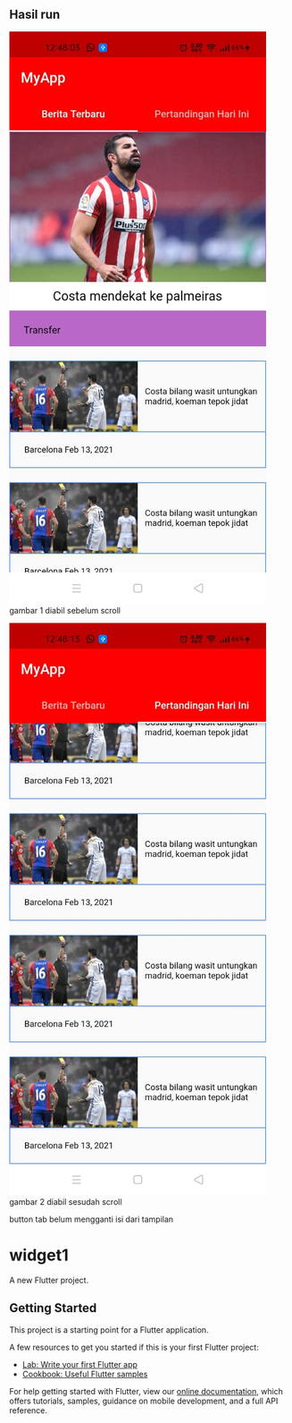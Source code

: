 ## Hasil run

![gambar 1](image/1.jpeg)
gambar 1 diabil sebelum scroll

![gambar 2](image/2.jpeg)
gambar 2 diabil sesudah scroll

button tab belum mengganti isi dari tampilan 

# widget1

A new Flutter project.

## Getting Started

This project is a starting point for a Flutter application.

A few resources to get you started if this is your first Flutter project:

- [Lab: Write your first Flutter app](https://flutter.dev/docs/get-started/codelab)
- [Cookbook: Useful Flutter samples](https://flutter.dev/docs/cookbook)

For help getting started with Flutter, view our
[online documentation](https://flutter.dev/docs), which offers tutorials,
samples, guidance on mobile development, and a full API reference.

